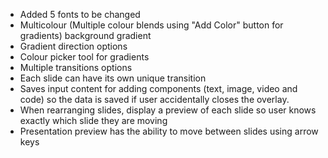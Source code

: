 - Added 5 fonts to be changed
- Multicolour (Multiple colour blends using "Add Color" button for gradients) background gradient
- Gradient direction options
- Colour picker tool for gradients
- Multiple transitions options
- Each slide can have its own unique transition
- Saves input content for adding components (text, image, video and code) so the data is saved if user accidentally closes the overlay.
- When rearranging slides, display a preview of each slide so user knows exactly which slide they are moving
- Presentation preview has the ability to move between slides using arrow keys
